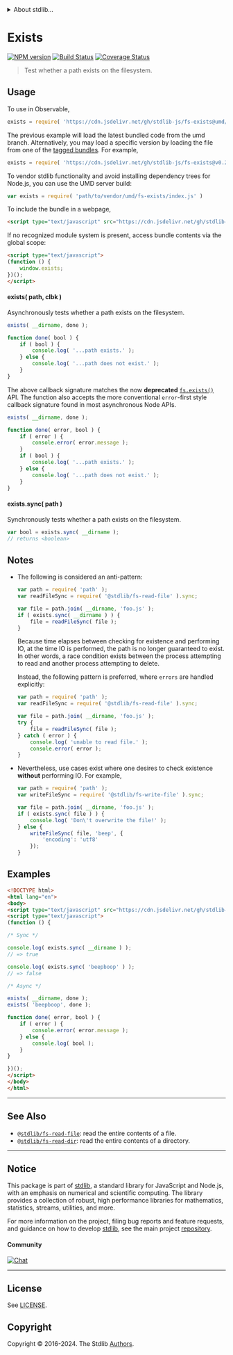 <!--

@license Apache-2.0

Copyright (c) 2018 The Stdlib Authors.

Licensed under the Apache License, Version 2.0 (the "License");
you may not use this file except in compliance with the License.
You may obtain a copy of the License at

   http://www.apache.org/licenses/LICENSE-2.0

Unless required by applicable law or agreed to in writing, software
distributed under the License is distributed on an "AS IS" BASIS,
WITHOUT WARRANTIES OR CONDITIONS OF ANY KIND, either express or implied.
See the License for the specific language governing permissions and
limitations under the License.

-->


<details>
  <summary>
    About stdlib...
  </summary>
  <p>We believe in a future in which the web is a preferred environment for numerical computation. To help realize this future, we've built stdlib. stdlib is a standard library, with an emphasis on numerical and scientific computation, written in JavaScript (and C) for execution in browsers and in Node.js.</p>
  <p>The library is fully decomposable, being architected in such a way that you can swap out and mix and match APIs and functionality to cater to your exact preferences and use cases.</p>
  <p>When you use stdlib, you can be absolutely certain that you are using the most thorough, rigorous, well-written, studied, documented, tested, measured, and high-quality code out there.</p>
  <p>To join us in bringing numerical computing to the web, get started by checking us out on <a href="https://github.com/stdlib-js/stdlib">GitHub</a>, and please consider <a href="https://opencollective.com/stdlib">financially supporting stdlib</a>. We greatly appreciate your continued support!</p>
</details>

# Exists

[![NPM version][npm-image]][npm-url] [![Build Status][test-image]][test-url] [![Coverage Status][coverage-image]][coverage-url] <!-- [![dependencies][dependencies-image]][dependencies-url] -->

> Test whether a path exists on the filesystem.



<section class="usage">

## Usage

To use in Observable,

```javascript
exists = require( 'https://cdn.jsdelivr.net/gh/stdlib-js/fs-exists@umd/browser.js' )
```
The previous example will load the latest bundled code from the umd branch. Alternatively, you may load a specific version by loading the file from one of the [tagged bundles](https://github.com/stdlib-js/fs-exists/tags). For example,

```javascript
exists = require( 'https://cdn.jsdelivr.net/gh/stdlib-js/fs-exists@v0.2.2-umd/browser.js' )
```

To vendor stdlib functionality and avoid installing dependency trees for Node.js, you can use the UMD server build:

```javascript
var exists = require( 'path/to/vendor/umd/fs-exists/index.js' )
```

To include the bundle in a webpage,

```html
<script type="text/javascript" src="https://cdn.jsdelivr.net/gh/stdlib-js/fs-exists@umd/browser.js"></script>
```

If no recognized module system is present, access bundle contents via the global scope:

```html
<script type="text/javascript">
(function () {
    window.exists;
})();
</script>
```

#### exists( path, clbk )

Asynchronously tests whether a path exists on the filesystem.

```javascript
exists( __dirname, done );

function done( bool ) {
    if ( bool ) {
        console.log( '...path exists.' );
    } else {
        console.log( '...path does not exist.' );
    }
}
```

The above callback signature matches the now **deprecated** [`fs.exists()`][node-fs-exists] API. The function also accepts the more conventional `error`-first style callback signature found in most asynchronous Node APIs.

```javascript
exists( __dirname, done );

function done( error, bool ) {
    if ( error ) {
        console.error( error.message );
    }
    if ( bool ) {
        console.log( '...path exists.' );
    } else {
        console.log( '...path does not exist.' );
    }
}
```

#### exists.sync( path )

Synchronously tests whether a path exists on the filesystem.

```javascript
var bool = exists.sync( __dirname );
// returns <boolean>
```

</section>

<!-- /.usage -->

<section class="notes">

## Notes

-   The following is considered an anti-pattern:

    ```javascript
    var path = require( 'path' );
    var readFileSync = require( '@stdlib/fs-read-file' ).sync;

    var file = path.join( __dirname, 'foo.js' );
    if ( exists.sync( __dirname ) ) {
        file = readFileSync( file );
    }
    ```

    Because time elapses between checking for existence and performing IO, at the time IO is performed, the path is no longer guaranteed to exist. In other words, a race condition exists between the process attempting to read and another process attempting to delete.

    Instead, the following pattern is preferred, where `errors` are handled explicitly:

    ```javascript
    var path = require( 'path' );
    var readFileSync = require( '@stdlib/fs-read-file' ).sync;

    var file = path.join( __dirname, 'foo.js' );
    try {
        file = readFileSync( file );
    } catch ( error ) {
        console.log( 'unable to read file.' );
        console.error( error );
    }
    ```

-   Nevertheless, use cases exist where one desires to check existence **without** performing IO. For example,

    <!-- run-disable -->

    ```javascript
    var path = require( 'path' );
    var writeFileSync = require( '@stdlib/fs-write-file' ).sync;

    var file = path.join( __dirname, 'foo.js' );
    if ( exists.sync( file ) ) {
        console.log( 'Don\'t overwrite the file!' );
    } else {
        writeFileSync( file, 'beep', {
            'encoding': 'utf8'
        });
    }
    ```

</section>

<!-- /.notes -->

<section class="examples">

## Examples

<!-- eslint no-undef: "error" -->

```html
<!DOCTYPE html>
<html lang="en">
<body>
<script type="text/javascript" src="https://cdn.jsdelivr.net/gh/stdlib-js/fs-exists@umd/browser.js"></script>
<script type="text/javascript">
(function () {

/* Sync */

console.log( exists.sync( __dirname ) );
// => true

console.log( exists.sync( 'beepboop' ) );
// => false

/* Async */

exists( __dirname, done );
exists( 'beepboop', done );

function done( error, bool ) {
    if ( error ) {
        console.error( error.message );
    } else {
        console.log( bool );
    }
}

})();
</script>
</body>
</html>
```

</section>

<!-- /.examples -->



<!-- Section for related `stdlib` packages. Do not manually edit this section, as it is automatically populated. -->

<section class="related">

* * *

## See Also

-   <span class="package-name">[`@stdlib/fs-read-file`][@stdlib/fs/read-file]</span><span class="delimiter">: </span><span class="description">read the entire contents of a file.</span>
-   <span class="package-name">[`@stdlib/fs-read-dir`][@stdlib/fs/read-dir]</span><span class="delimiter">: </span><span class="description">read the entire contents of a directory.</span>

</section>

<!-- /.related -->

<!-- Section for all links. Make sure to keep an empty line after the `section` element and another before the `/section` close. -->


<section class="main-repo" >

* * *

## Notice

This package is part of [stdlib][stdlib], a standard library for JavaScript and Node.js, with an emphasis on numerical and scientific computing. The library provides a collection of robust, high performance libraries for mathematics, statistics, streams, utilities, and more.

For more information on the project, filing bug reports and feature requests, and guidance on how to develop [stdlib][stdlib], see the main project [repository][stdlib].

#### Community

[![Chat][chat-image]][chat-url]

---

## License

See [LICENSE][stdlib-license].


## Copyright

Copyright &copy; 2016-2024. The Stdlib [Authors][stdlib-authors].

</section>

<!-- /.stdlib -->

<!-- Section for all links. Make sure to keep an empty line after the `section` element and another before the `/section` close. -->

<section class="links">

[npm-image]: http://img.shields.io/npm/v/@stdlib/fs-exists.svg
[npm-url]: https://npmjs.org/package/@stdlib/fs-exists

[test-image]: https://github.com/stdlib-js/fs-exists/actions/workflows/test.yml/badge.svg?branch=v0.2.2
[test-url]: https://github.com/stdlib-js/fs-exists/actions/workflows/test.yml?query=branch:v0.2.2

[coverage-image]: https://img.shields.io/codecov/c/github/stdlib-js/fs-exists/main.svg
[coverage-url]: https://codecov.io/github/stdlib-js/fs-exists?branch=main

<!--

[dependencies-image]: https://img.shields.io/david/stdlib-js/fs-exists.svg
[dependencies-url]: https://david-dm.org/stdlib-js/fs-exists/main

-->

[chat-image]: https://img.shields.io/gitter/room/stdlib-js/stdlib.svg
[chat-url]: https://app.gitter.im/#/room/#stdlib-js_stdlib:gitter.im

[stdlib]: https://github.com/stdlib-js/stdlib

[stdlib-authors]: https://github.com/stdlib-js/stdlib/graphs/contributors

[cli-section]: https://github.com/stdlib-js/fs-exists#cli
[cli-url]: https://github.com/stdlib-js/fs-exists/tree/cli
[@stdlib/fs-exists]: https://github.com/stdlib-js/fs-exists/tree/main

[umd]: https://github.com/umdjs/umd
[es-module]: https://developer.mozilla.org/en-US/docs/Web/JavaScript/Guide/Modules

[deno-url]: https://github.com/stdlib-js/fs-exists/tree/deno
[deno-readme]: https://github.com/stdlib-js/fs-exists/blob/deno/README.md
[umd-url]: https://github.com/stdlib-js/fs-exists/tree/umd
[umd-readme]: https://github.com/stdlib-js/fs-exists/blob/umd/README.md
[esm-url]: https://github.com/stdlib-js/fs-exists/tree/esm
[esm-readme]: https://github.com/stdlib-js/fs-exists/blob/esm/README.md
[branches-url]: https://github.com/stdlib-js/fs-exists/blob/main/branches.md

[stdlib-license]: https://raw.githubusercontent.com/stdlib-js/fs-exists/main/LICENSE

[node-fs-exists]: https://nodejs.org/api/fs.html#fs_fs_exists_path_callback

<!-- <related-links> -->

[@stdlib/fs/read-file]: https://github.com/stdlib-js/fs-read-file/tree/umd

[@stdlib/fs/read-dir]: https://github.com/stdlib-js/fs-read-dir/tree/umd

<!-- </related-links> -->

</section>

<!-- /.links -->
